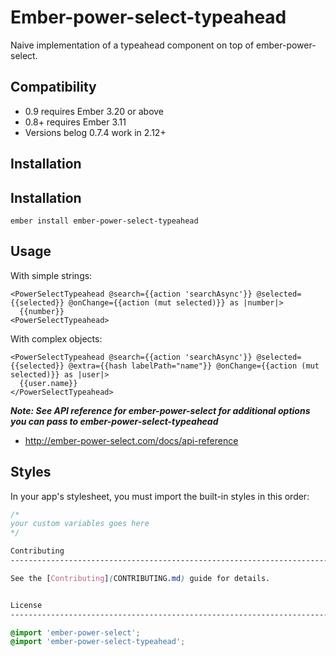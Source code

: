# Ember-power-select-typeahead

Naive implementation of a typeahead component on top of ember-power-select.


Compatibility
------------------------------------------------------------------------------

* 0.9 requires Ember 3.20 or above
* 0.8+ requires Ember 3.11
* Versions belog 0.7.4 work in 2.12+


Installation
------------------------------------------------------------------------------

## Installation

```
ember install ember-power-select-typeahead
```

## Usage

With simple strings:

```hsb
<PowerSelectTypeahead @search={{action 'searchAsync'}} @selected={{selected}} @onChange={{action (mut selected)}} as |number|>
  {{number}}
<PowerSelectTypeahead>
```

With complex objects:

```hsb
<PowerSelectTypeahead @search={{action 'searchAsync'}} @selected={{selected}} @extra={{hash labelPath="name"}} @onChange={{action (mut selected)}} as |user|>
  {{user.name}}
</PowerSelectTypeahead>
```
***Note: See API reference for ember-power-select for additional options you can pass to ember-power-select-typeahead***
- http://ember-power-select.com/docs/api-reference

## Styles

In your app's stylesheet, you must import the built-in styles in this order:

```css
/*
your custom variables goes here
*/

Contributing
------------------------------------------------------------------------------

See the [Contributing](CONTRIBUTING.md) guide for details.


License
------------------------------------------------------------------------------

@import 'ember-power-select';
@import 'ember-power-select-typeahead';
```
